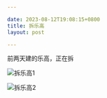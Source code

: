 ```yaml
---

date: 2023-08-12T19:08:15+0800
title: 拆乐高
layout: post

---
```


前两天建的乐高，正在拆

![拆乐高1](https://ohsaisai.oss-cn-shanghai.aliyuncs.com/2023/08/48641691838672_.pic_hd.jpg?x-oss-process=style/ohsaisai)

![拆乐高2](https://ohsaisai.oss-cn-shanghai.aliyuncs.com/2023/08/48651691838672_.pic_hd.jpg?x-oss-process=style/ohsaisai)
